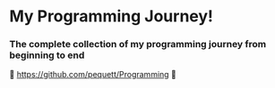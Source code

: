 # My Programming Journey!
### The complete collection of my programming journey from beginning to end

:star2: https://github.com/pequett/Programming :star2:

